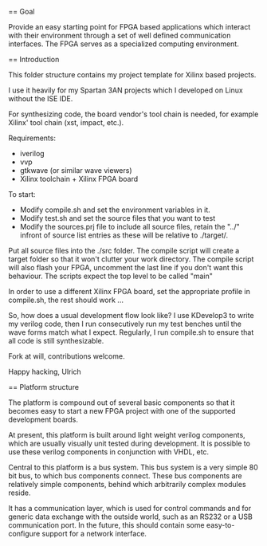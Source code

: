 == Goal 

Provide an easy starting point for FPGA based applications which interact with their environment through a set of 
well defined communication interfaces. The FPGA serves as a specialized computing environment. 

== Introduction 

This folder structure contains my project template for Xilinx based projects. 

I use it heavily for my Spartan 3AN projects which I developed on Linux without the ISE IDE. 

For synthesizing code, the board vendor's tool chain is needed, for example Xilinx' tool chain (xst, impact, etc.). 

Requirements: 

- iverilog
- vvp
- gtkwave (or similar wave viewers)
- Xilinx toolchain + Xilinx FPGA board


To start: 
- Modify compile.sh and set the environment variables in it. 
- Modify test.sh and set the source files that you want to test
- Modify the sources.prj file to include all source files, retain the "../" infront of source list entries as these will be relative to ./target/. 

Put all source files into the ./src folder. 
The compile script will create a target folder so that it won't clutter your work directory. 
The compile script will also flash your FPGA, uncomment the last line if you don't want this behaviour. 
The scripts expect the top level to be called "main"

In order to use a different Xilinx FPGA board, set the appropriate profile in compile.sh, the rest should work ...

So, how does a usual development flow look like? I use KDevelop3 to write my verilog code, then I run consecutively run my 
test benches until the wave forms match what I expect. Regularly, I run compile.sh to ensure that all code is still 
synthesizable. 

Fork at will, contributions welcome. 

Happy hacking, 
Ulrich

== Platform structure

The platform is compound out of several basic components so that it becomes easy to start a new FPGA project with 
one of the supported development boards. 

At present, this platform is built around light weight verilog components, which are usually visually 
unit tested during development. It is possible to use these verilog components in conjunction with VHDL, etc.

Central to this platform is a bus system. This bus system is a very simple 80 bit bus, to which bus components connect. 
These bus components are relatively simple components, behind which arbitrarily complex modules reside. 

It has a communication layer, which is used for control commands and for generic data exchange with the outside world, 
such as an RS232 or a USB communication port. In the future, this should contain some easy-to-configure support 
for a network interface. 







